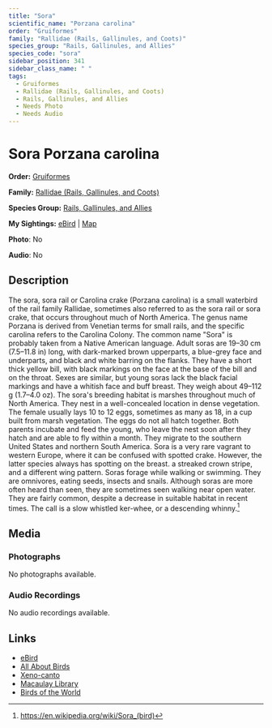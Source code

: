```yaml
---
title: "Sora"
scientific_name: "Porzana carolina"
order: "Gruiformes"
family: "Rallidae (Rails, Gallinules, and Coots)"
species_group: "Rails, Gallinules, and Allies"
species_code: "sora"
sidebar_position: 341
sidebar_class_name: " "
tags: 
  - Gruiformes
  - Rallidae (Rails, Gallinules, and Coots)
  - Rails, Gallinules, and Allies
  - Needs Photo
  - Needs Audio
---
```


# Sora <span className='sci_name'>Porzana carolina</span>

**Order:** [Gruiformes](/tags/gruiformes)

**Family:** [Rallidae (Rails, Gallinules, and Coots)](/tags/rallidae-rails-gallinules-and-coots)

**Species Group:** [Rails, Gallinules, and Allies](/tags/rails-gallinules-and-allies)

**My Sightings:** [eBird](https://ebird.org/lifelist?r=world&time=life&spp=sora) | [Map](/map?species_code=sora)

**Photo**: No 

**Audio**: No

## Description
The sora, sora rail or Carolina crake (Porzana carolina) is a small waterbird of the rail family Rallidae, sometimes also referred to as the sora rail or sora crake, that occurs throughout much of North America. The genus name Porzana is derived from Venetian terms for small rails, and the specific carolina refers to the Carolina Colony. The common name "Sora" is probably taken from a Native American language.
Adult soras are 19–30 cm (7.5–11.8 in) long, with dark-marked brown upperparts, a blue-grey face and underparts, and black and white barring on the flanks. They have a short thick yellow bill, with black markings on the face at the base of the bill and on the throat. Sexes are similar, but young soras lack the black facial markings and have a whitish face and buff breast. They weigh about 49–112 g (1.7–4.0 oz).
The sora's breeding habitat is marshes throughout much of North America. They nest in a well-concealed location in dense vegetation. The female usually lays 10 to 12 eggs, sometimes as many as 18, in a cup built from marsh vegetation. The eggs do not all hatch together. Both parents incubate and feed the young, who leave the nest soon after they hatch and are able to fly within a month.
They migrate to the southern United States and northern South America. Sora is a very rare vagrant to western Europe, where it can be confused with spotted crake. However, the latter species always has spotting on the breast. a streaked crown stripe, and a different wing pattern.
Soras forage while walking or swimming. They are omnivores, eating seeds, insects and snails. Although soras are more often heard than seen, they are sometimes seen walking near open water. They are fairly common, despite a decrease in suitable habitat in recent times. The call is a slow whistled ker-whee, or a descending whinny.[^1]

[^1]: https://en.wikipedia.org/wiki/Sora_(bird)

## Media
### Photographs
No photographs available.

### Audio Recordings
No audio recordings available.

## Links
* [eBird](https://ebird.org/species/sora) 
* [All About Birds](https://www.allaboutbirds.org/guide/sora) 
* [Xeno-canto](https://www.xeno-canto.org/species/porzana-carolina) 
* [Macaulay Library](https://search.macaulaylibrary.org/catalog?taxonCode=sora&sort=rating_rank_desc)
* [Birds of the World](https://birdsoftheworld.org/bow/species/sora)
